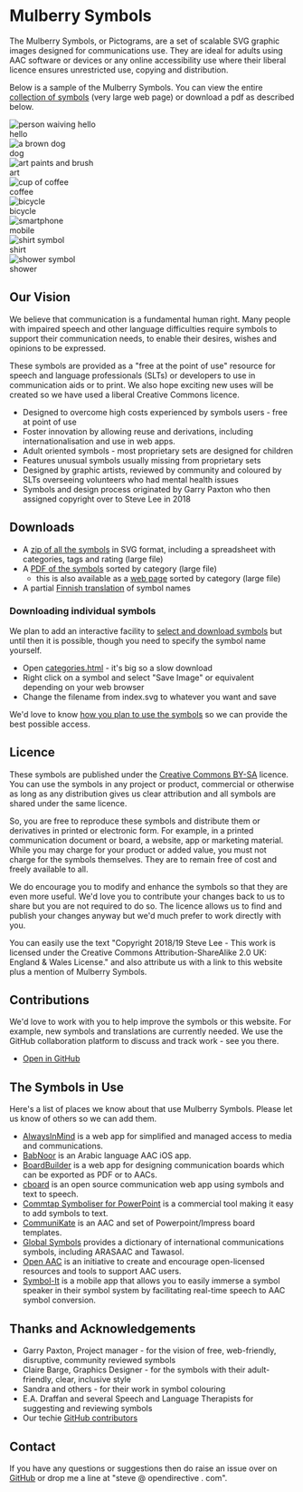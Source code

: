 # Mulberry Symbols

The Mulberry Symbols, or Pictograms, are a set of scalable SVG graphic images designed for communications use. They are ideal for adults using AAC software or devices or any online accessibility use where their liberal licence ensures unrestricted use, copying and distribution.

Below is a sample of the Mulberry Symbols. You can view the entire [collection of symbols](/assets/categories/categories.html) (very large web page) or download a pdf as described below.

<!-- markdownlint-disable MD033 -->
<div class="container">
  
  <div class="icon">
    <img
      class="icon__svg"
      src="/assets/examples/hello.svg"
      alt="person waiving hello"
    />
    <div class="icon__title">hello</div>
  </div>

  <div class="icon">
    <img
      class="icon__svg"
      src="/assets/examples/dog.svg"
      alt="a brown dog"
    />
    <div class="icon__title">dog</div>
  </div>

  <div class="icon">
    <img
      class="icon__svg"
      src="/assets/examples/art.svg"
      alt="art paints and brush"
    />
    <div class="icon__title">art</div>
  </div>

  <div class="icon">
    <img
      class="icon__svg"
      src="/assets/examples/coffee.svg"
      alt="cup of coffee"
    />
    <div class="icon__title">coffee</div>
  </div>

  <div class="icon">
    <img
      class="icon__svg"
      src="/assets/examples/bicycle.svg"
      alt="bicycle"
    />
    <div class="icon__title">bicycle</div>
  </div>

  <div class="icon">
    <img
      class="icon__svg"
      src="/assets/examples/iPhone.svg"
      alt="smartphone"
    />
    <div class="icon__title">mobile</div>
  </div>

  <div class="icon">
    <img
      class="icon__svg"
      src="/assets/examples/shirt.svg"
      alt="shirt symbol"
    />
    <div class="icon__title">shirt</div>
  </div>

  <div class="icon">
    <img
      class="icon__svg"
      src="/assets/examples/shower.svg"
      alt="shower symbol"
    />
    <div class="icon__title">shower</div>
  </div>

</div>
<!-- markdownlint-enable MD033 -->

## Our Vision

We believe that communication is a fundamental human right. Many people with impaired speech and other language difficulties require symbols to support their communication needs, to enable their desires, wishes and opinions to be expressed.

These symbols are provided as a "free at the point of use" resource for speech and language professionals (SLTs) or developers to use in communication aids or to print. We also hope exciting new uses will be created so we have used a liberal Creative Commons licence.

- Designed to overcome high costs experienced by symbols users - free at point of use
- Foster innovation by allowing reuse and derivations, including internationalisation and use in web apps.
- Adult oriented symbols - most proprietary sets are designed for children
- Features unusual symbols usually missing from proprietary sets
- Designed by graphic artists, reviewed by community and coloured by SLTs overseeing volunteers who had mental health issues
- Symbols and design process originated by Garry Paxton who then assigned copyright over to Steve Lee in 2018

## Downloads

- A [zip of all the symbols](https://github.com/mulberrysymbols/mulberry-symbols/releases/latest) in SVG format, including a spreadsheet with categories, tags and rating (large file)
- A [PDF of the symbols](/assets/categories/categories.pdf) sorted by category (large file)
  - this is also available as a [web page](/assets/categories/categories.html) sorted by category (large file)
- A partial [Finnish translation](https://github.com/mulberrysymbols/mulberry-symbols/blob/master/FinnishSymbolNames.csv) of symbol names

### Downloading individual symbols

We plan to add an interactive facility to [select and download symbols](https://github.com/mulberrysymbols/mulberry-symbols/issues/31) but until then it is possible, though you need to specify the symbol name yourself.

- Open [categories.html](https://mulberrysymbols.org/assets/categories/categories.html) - it's big so a slow download
- Right click on a symbol and select "Save Image" or equivalent depending on your web browser
- Change the filename from index.svg to whatever you want and save

We'd love to know [how you plan to use the symbols](https://github.com/mulberrysymbols/mulberry-symbols/issues/36) so we can provide the best possible access.

## Licence

These symbols are published under the [Creative Commons BY-SA](https://creativecommons.org/licenses/by-sa/4.0/) licence. You can use the symbols in any project or product, commercial or otherwise as long as any distribution gives us clear attribution and all symbols are shared under the same licence.

So, you are free to reproduce these symbols and distribute them or derivatives in printed or electronic form. For example, in a printed communication document or board, a website, app or marketing material. While you may charge for your product or added value, you must not charge for the symbols themselves. They are to remain free of cost and freely available to all.

We do encourage you to modify and enhance the symbols so that they are even more useful. We'd love you to contribute your changes back to us to share but you are not required to do so. The licence allows us to find and publish your changes anyway but we'd much prefer to work directly with you.

You can easily use the text "Copyright 2018/19 Steve Lee - This work is licensed under the Creative Commons Attribution-ShareAlike 2.0 UK: England & Wales License." and also attribute us with a link to this website plus a mention of Mulberry Symbols.

## Contributions

We'd love to work with you to help improve the symbols or this website. For example, new symbols and translations are currently needed. 
We use the GitHub collaboration platform to discuss and track work - see you there.

- [Open in GitHub](https://github.com/mulberrysymbols/mulberry-symbols)

## The Symbols in Use

Here's a list of places we know about that use Mulberry Symbols. Please let us know of others so we can add them.

- [AlwaysInMind](https://alwaysinmind.info) is a web app for simplified and managed access to media and communications.
- [BabNoor](https://babnoor.com) is an Arabic language AAC iOS app.
- [BoardBuilder](https://globalsymbols.com/boardbuilde) is a web app for designing communication boards which can be exported as PDF or to AACs.
- [cboard](https://www.cboard.io/) is an open source communication web app using symbols and text to speech.
- [Commtap Symboliser for PowerPoint](https://symboliser.commtap.org/) is a commercial tool making it easy to add symbols to text.
- [CommuniKate](http://communikate.equalitytime.co.uk/) is an AAC and set of Powerpoint/Impress board templates.
- [Global Symbols](https://globalsymbols.com) provides a dictionary of international communications symbols, including ARASAAC and Tawasol.
- [Open AAC](https://www.openaac.org/) is an initiative to create and encourage open-licensed resources and tools to support AAC users.
- [Symbol-It](https://symbolspeak.co/) is a mobile app that allows you to easily immerse a symbol speaker in their symbol system by facilitating real-time speech to AAC symbol conversion.

## Thanks and Acknowledgements

- Garry Paxton, Project manager - for the vision of free, web-friendly, disruptive, community reviewed symbols
- Claire Barge, Graphics Designer - for the symbols with their adult-friendly, clear, inclusive style
- Sandra and others - for their work in symbol colouring
- E.A. Draffan and several Speech and Language Therapists for suggesting and reviewing symbols
- Our techie [GitHub contributors](https://github.com/gavinhenderson/mulberry-symbols/graphs/contributors)

## Contact

If you have any questions or suggestions then do raise an issue over on [GitHub](https://github.com/mulberrysymbols/mulberry-symbols) or drop me a line at "steve @ opendirective . com".
